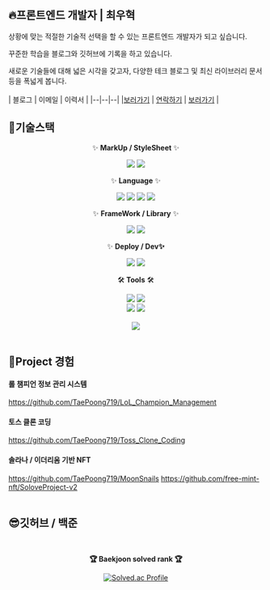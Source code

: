## 🔥프론트엔드 개발자 | 최우혁
상황에 맞는 적절한 기술적 선택을 할 수 있는 프론트엔드 개발자가 되고 싶습니다.  
  
꾸준한 학습을 블로그와 깃허브에 기록을 하고 있습니다.  
  
새로운 기술들에 대해 넓은 시각을 갖고자, 다양한 테크 블로그 및 최신 라이브러리 문서 등을 폭넓게 봅니다.  
<br>
| 블로그 | 이메일 | 이력서 |
|--|--|--|
|[보러가기](https://koeyhhh.tistory.com)  | [연락하기](just5538@gmail.com) | [보러가기](https://career.programmers.co.kr/pr/just5538_4713) |

## 🎁기술스택

<div align=center>
	<p>✨ <b>MarkUp / StyleSheet</b> ✨</p>
	<img src="https://img.shields.io/badge/HTML5-E34F26?style=flat&logo=HTML5&logoColor=white" />
	<img src="https://img.shields.io/badge/CSS3-1572B6?style=flat&logo=CSS3&logoColor=white" />
<br>	
	<p>✨ <b>Language</b> ✨</p>
	<img src="https://img.shields.io/badge/JavaScript-F7DF1E?style=flat&logo=JavaScript&logoColor=white" />
	<img src="https://img.shields.io/badge/TypeScript-3178C6?style=flat&logo=TypeScript&logoColor=white" />
	<img src="https://img.shields.io/badge/C-A8B9CC?style=flat&logo=C&logoColor=white" />
	<img src="https://img.shields.io/badge/Python-3776AB?style=flat&logo=Python&logoColor=white" />
<br>	
	<p>✨ <b>FrameWork / Library</b> ✨</p>
	<img src="https://img.shields.io/badge/React-61DAFB?style=flat&logo=React&logoColor=white" />
	<img src="https://img.shields.io/badge/Node.js-339933?style=flat&logo=Node.js&logoColor=white" />
<br>
	<p>✨ <b>Deploy / Dev✨</b></p>
	<img src="https://img.shields.io/badge/netlify-00C7B7?style=flat&logo=firebase&logoColor=white">
	<img src="https://img.shields.io/badge/parcel-5BA745?style=flat&logo=cropper&logoColor=white">
<br>
	<p>🛠<b> Tools</b> 🛠</p>
	<img src="https://img.shields.io/badge/GitHub-181717?style=flat&logo=GitHub&logoColor=white" />
	<img src="https://img.shields.io/badge/Visual%20Studio%20Code-007ACC?style=flat&logo=VisualStudioCode&logoColor=white" />
	<br>
	<img src="https://img.shields.io/badge/Slack-4A154B?style=flat&logo=Slack&logoColor=white" />
	<img src="https://img.shields.io/badge/Discord-5865F2?style=flat&logo=Discord&logoColor=white" />
	<br><br>
	<img src="https://github-readme-stats.vercel.app/api/top-langs/?username=TaePoong719&layout=compact">
</div>
<br>

## 🎃Project 경험

#### 롤 챔피언 정보 관리 시스템
https://github.com/TaePoong719/LoL_Champion_Management

#### 토스 클론 코딩
https://github.com/TaePoong719/Toss_Clone_Coding

#### 솔라나 / 이더리움 기반 NFT 
https://github.com/TaePoong719/MoonSnails
https://github.com/free-mint-nft/SoloveProject-v2
<br>
<br>

## 😎깃허브 / 백준
<div align=center><br>
<p><b>🏆 Baekjoon solved rank 🏆</b></p>
	
[![Solved.ac Profile](http://mazassumnida.wtf/api/v2/generate_badge?boj=dngur2008)](https://solved.ac/dngur2008)
</div>
